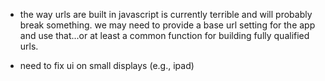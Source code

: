 - the way urls are built in javascript is currently terrible and will
  probably break something.  we may need to provide a base url setting
  for the app and use that...or at least a common function for
  building fully qualified urls.

- need to fix ui on small displays (e.g., ipad)

